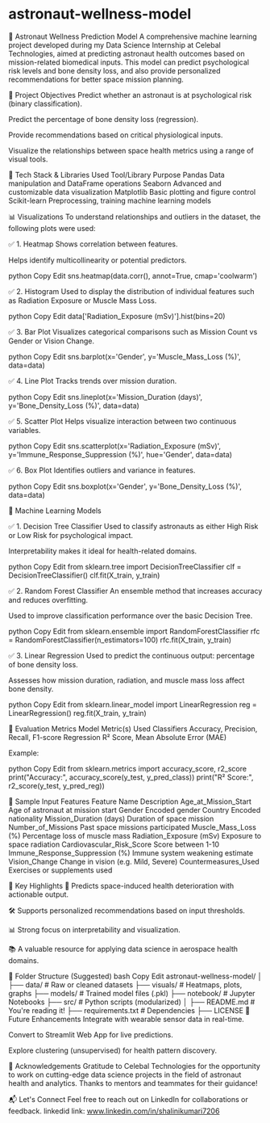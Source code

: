 # astronaut-wellness-model
🚀 Astronaut Wellness Prediction Model
A comprehensive machine learning project developed during my Data Science Internship at Celebal Technologies, aimed at predicting astronaut health outcomes based on mission-related biomedical inputs. This model can predict psychological risk levels and bone density loss, and also provide personalized recommendations for better space mission planning.

📌 Project Objectives
Predict whether an astronaut is at psychological risk (binary classification).

Predict the percentage of bone density loss (regression).

Provide recommendations based on critical physiological inputs.

Visualize the relationships between space health metrics using a range of visual tools.

🧰 Tech Stack & Libraries Used
Tool/Library	Purpose
Pandas	Data manipulation and DataFrame operations
Seaborn	Advanced and customizable data visualization
Matplotlib	Basic plotting and figure control
Scikit-learn	Preprocessing, training machine learning models

📊 Visualizations
To understand relationships and outliers in the dataset, the following plots were used:

✅ 1. Heatmap
Shows correlation between features.

Helps identify multicollinearity or potential predictors.

python
Copy
Edit
sns.heatmap(data.corr(), annot=True, cmap='coolwarm')



✅ 2. Histogram
Used to display the distribution of individual features such as Radiation Exposure or Muscle Mass Loss.

python
Copy
Edit
data['Radiation_Exposure (mSv)'].hist(bins=20)



✅ 3. Bar Plot
Visualizes categorical comparisons such as Mission Count vs Gender or Vision Change.

python
Copy
Edit
sns.barplot(x='Gender', y='Muscle_Mass_Loss (%)', data=data)



✅ 4. Line Plot
Tracks trends over mission duration.

python
Copy
Edit
sns.lineplot(x='Mission_Duration (days)', y='Bone_Density_Loss (%)', data=data)



✅ 5. Scatter Plot
Helps visualize interaction between two continuous variables.

python
Copy
Edit
sns.scatterplot(x='Radiation_Exposure (mSv)', y='Immune_Response_Suppression (%)', hue='Gender', data=data)



✅ 6. Box Plot
Identifies outliers and variance in features.

python
Copy
Edit
sns.boxplot(x='Gender', y='Bone_Density_Loss (%)', data=data)



🤖 Machine Learning Models



✅ 1. Decision Tree Classifier
Used to classify astronauts as either High Risk or Low Risk for psychological impact.

Interpretability makes it ideal for health-related domains.

python
Copy
Edit
from sklearn.tree import DecisionTreeClassifier
clf = DecisionTreeClassifier()
clf.fit(X_train, y_train)



✅ 2. Random Forest Classifier
An ensemble method that increases accuracy and reduces overfitting.

Used to improve classification performance over the basic Decision Tree.

python
Copy
Edit
from sklearn.ensemble import RandomForestClassifier
rfc = RandomForestClassifier(n_estimators=100)
rfc.fit(X_train, y_train)



✅ 3. Linear Regression
Used to predict the continuous output: percentage of bone density loss.

Assesses how mission duration, radiation, and muscle mass loss affect bone density.

python
Copy
Edit
from sklearn.linear_model import LinearRegression
reg = LinearRegression()
reg.fit(X_train, y_train)



🧪 Evaluation Metrics
Model	Metric(s) Used
Classifiers	Accuracy, Precision, Recall, F1-score
Regression	R² Score, Mean Absolute Error (MAE)

Example:

python
Copy
Edit
from sklearn.metrics import accuracy_score, r2_score
print("Accuracy:", accuracy_score(y_test, y_pred_class))
print("R² Score:", r2_score(y_test, y_pred_reg))



🧠 Sample Input Features
Feature Name	Description
Age_at_Mission_Start	Age of astronaut at mission start
Gender	Encoded gender
Country	Encoded nationality
Mission_Duration (days)	Duration of space mission
Number_of_Missions	Past space missions participated
Muscle_Mass_Loss (%)	Percentage loss of muscle mass
Radiation_Exposure (mSv)	Exposure to space radiation
Cardiovascular_Risk_Score	Score between 1-10
Immune_Response_Suppression (%)	Immune system weakening estimate
Vision_Change	Change in vision (e.g. Mild, Severe)
Countermeasures_Used	Exercises or supplements used




📌 Key Highlights
🔬 Predicts space-induced health deterioration with actionable output.

🛠️ Supports personalized recommendations based on input thresholds.

📊 Strong focus on interpretability and visualization.

📚 A valuable resource for applying data science in aerospace health domains.

📁 Folder Structure (Suggested)
bash
Copy
Edit
astronaut-wellness-model/
│
├── data/                    # Raw or cleaned datasets
├── visuals/                 # Heatmaps, plots, graphs
├── models/                  # Trained model files (.pkl)
├── notebook/                # Jupyter Notebooks
├── src/                     # Python scripts (modularized)
│
├── README.md                # You're reading it!
├── requirements.txt         # Dependencies
├── LICENSE
🔮 Future Enhancements
Integrate with wearable sensor data in real-time.

Convert to Streamlit Web App for live predictions.

Explore clustering (unsupervised) for health pattern discovery.

🙌 Acknowledgements
Gratitude to Celebal Technologies for the opportunity to work on cutting-edge data science projects in the field of astronaut health and analytics. Thanks to mentors and teammates for their guidance!

📬 Let's Connect
Feel free to reach out on LinkedIn for collaborations or feedback.
linkedid link: www.linkedin.com/in/shalinikumari7206


